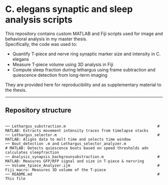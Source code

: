 # C. elegans synaptic and sleep analysis scripts

This repository contains custom MATLAB and Fiji scripts used for image and behavioral analysis in my master thesis.  
Specifically, the code was used to:

- Quantify T‑piece and nerve ring synaptic marker size and intensity in C. elegans
- Measure T‑piece volume using 3D analysis in Fiji
- Compute sleep fraction during lethargus using frame subtraction and quiescence detection from long-term imaging
  
They are provided here for reproducibility and as supplementary material to the thesis.

---

## Repository structure
```plaintext

── Lethargus_substraction.m                                         # MATLAB: Extracts movement intensity traces from timelapse stacks
── Lethargus_selector.m                                             # MATLAB: Aligns data to molt time and selects time window
── Bout_detection .m and Lethargus_selector_analyzer.m                # MATLAB: Detects quiescence bouts based on speed thresholds adn calculates sleepfraction
── Analysis_synapsis_backgrounsubstraction.m                        # MATLAB: Measures GFP/RFP signal and size in T-piece & nervring
── Volume_tpiece_Analyzer.ijm                                       # Fiji macro: Measures 3D volume of the T-piece
── README.md                                                        # This file
